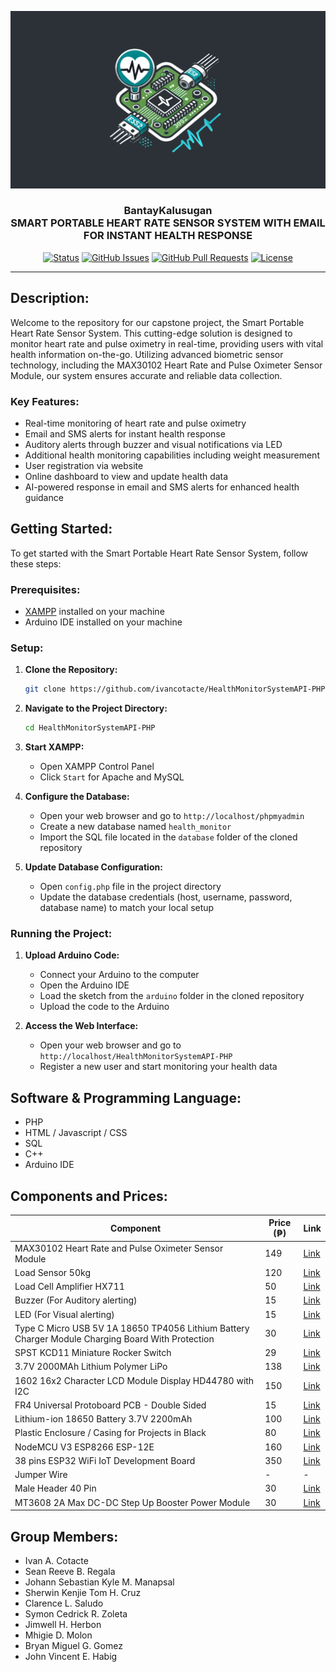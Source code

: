 <p align="center">
  <a href="" rel="noopener">
    <img src="./HealthMonitorSystem.jpg" alt="Project cover">
  </a>
</p>

<h3 align="center">BantayKalusugan<br> SMART PORTABLE HEART RATE SENSOR SYSTEM WITH EMAIL FOR INSTANT HEALTH RESPONSE</h3>

<div align="center">

[![Status](https://img.shields.io/badge/status-active-success.svg)]()
[![GitHub Issues](https://img.shields.io/github/issues/ivancotacte/HealthMonitorSystem-Arduino.svg)](https://github.com/ivancotacte/HealthMonitorSystem-Arduino/issues)
[![GitHub Pull Requests](https://img.shields.io/github/issues-pr/ivancotacte/HealthMonitorSystem-Arduino.svg)](https://github.com/ivancotacte/HealthMonitorSystem-Arduino/pulls)
[![License](https://img.shields.io/badge/license-MIT-blue.svg)](LICENSE)

</div>

---

## Description:
Welcome to the repository for our capstone project, the Smart Portable Heart Rate Sensor System. This cutting-edge solution is designed to monitor heart rate and pulse oximetry in real-time, providing users with vital health information on-the-go. Utilizing advanced biometric sensor technology, including the MAX30102 Heart Rate and Pulse Oximeter Sensor Module, our system ensures accurate and reliable data collection.

### Key Features:
- Real-time monitoring of heart rate and pulse oximetry
- Email and SMS alerts for instant health response
- Auditory alerts through buzzer and visual notifications via LED
- Additional health monitoring capabilities including weight measurement
- User registration via website
- Online dashboard to view and update health data
- AI-powered response in email and SMS alerts for enhanced health guidance

## Getting Started:
To get started with the Smart Portable Heart Rate Sensor System, follow these steps:

### Prerequisites:
- [XAMPP](https://www.apachefriends.org/index.html) installed on your machine
- Arduino IDE installed on your machine

### Setup:
1. **Clone the Repository:**
    ```sh
    git clone https://github.com/ivancotacte/HealthMonitorSystemAPI-PHP.git
    ```
2. **Navigate to the Project Directory:**
    ```sh
    cd HealthMonitorSystemAPI-PHP
    ```
3. **Start XAMPP:**
   - Open XAMPP Control Panel
   - Click `Start` for Apache and MySQL

4. **Configure the Database:**
   - Open your web browser and go to `http://localhost/phpmyadmin`
   - Create a new database named `health_monitor`
   - Import the SQL file located in the `database` folder of the cloned repository

5. **Update Database Configuration:**
   - Open `config.php` file in the project directory
   - Update the database credentials (host, username, password, database name) to match your local setup

### Running the Project:
1. **Upload Arduino Code:**
   - Connect your Arduino to the computer
   - Open the Arduino IDE
   - Load the sketch from the `arduino` folder in the cloned repository
   - Upload the code to the Arduino

2. **Access the Web Interface:**
   - Open your web browser and go to `http://localhost/HealthMonitorSystemAPI-PHP`
   - Register a new user and start monitoring your health data

## Software & Programming Language:
- PHP
- HTML / Javascript / CSS
- SQL
- C++
- Arduino IDE

## Components and Prices:
| Component                                                                                                             | Price (₱) | Link                                                                                                                                                                                                                                                                           |
| --------------------------------------------------------------------------------------------------------------------- | --------- | ------------------------------------------------------------------------------------------------------------------------------------------------------------------------------------------------------------------------------------------------------------------------------ |
| MAX30102 Heart Rate and Pulse Oximeter Sensor Module                                                                  | 149       | [Link](https://www.makerlab-electronics.com/products/max30102-heart-rate-and-pulse-oximeter-sensor-module-black)                                                                                                                                                                 |
| Load Sensor 50kg                                                                                                      | 120       | [Link](https://www.makerlab-electronics.com/products/load-sensor-50kg)                                                                                                                                                                                                          |
| Load Cell Amplifier HX711                                                                                             | 50        | [Link](https://makerlab-electronics.com/products/load-cell-amplifier-hx711)                                                                                                                                                                                                     |
| Buzzer (For Auditory alerting)                                                                                        | 15        | [Link](#)                                                                                                                                                                                                                                                                       |
| LED (For Visual alerting)                                                                                             | 15        | [Link](#)                                                                                                                                                                                                                                                                       |
| Type C Micro USB 5V 1A 18650 TP4056 Lithium Battery Charger Module Charging Board With Protection                      | 30        | [Link](https://www.makerlab-electronics.com/products/type-c-micro-usb-5v-1a-18650-tp4056-lithium-battery-charger-module-charging-board-with-protection)                                                                                                                          |
| SPST KCD11 Miniature Rocker Switch                                                                                    | 29        | [Link](https://www.makerlab-electronics.com/products/spst-kcd11-miniature-rocker-switch-5pcs)                                                                                                                                                                                   |
| 3.7V 2000MAh Lithium Polymer LiPo                                                                                      | 138       | [Link](https://www.lazada.com.ph/products/i4264911900-s23852767060.html?urlFlag=true&mp=1&tradePath=omItm&tradeOrderId=865368657384047&tradeOrderLineId=865368657484047&spm=spm%3Da2o42.order_details.item_title.1)                                                             |
| 1602 16x2 Character LCD Module Display HD44780 with I2C                                                               | 150       | [Link](https://www.makerlab-electronics.com/products/16x2-lcd-display-i2c-white-on-blue)                                                                                                                                                                                        |
| FR4 Universal Protoboard PCB - Double Sided                                                                           | 15        | [Link](https://www.makerlab-electronics.com/products/fr4-universal-protoboard-pcb-double-sided)                                                                                                                                                                                 |
| Lithium-ion 18650 Battery 3.7V 2200mAh                                                                                | 100       | [Link](https://www.makerlab-electronics.com/products/pkcell-lithium-ion-18650-21700-battery-3-7v-true-rated-18650-2200mah-3000mah-3350mah-4500mah-rechargeable-battery-for-power-bank-flashlight-mini-fan)                                                                      |
| Plastic Enclosure / Casing for Projects in Black                                                                      | 80        | [Link](https://www.lazada.com.ph/products/i1380034596-s5101438068.html?urlFlag=true&mp=1&tradePath=omItm&tradeOrderId=861713495484047&tradeOrderLineId=861713495584047&spm=spm%3Da2o42.order_details.item_title.1)                                                             |
| NodeMCU V3 ESP8266 ESP-12E                                                                                            | 160       | [Link](https://www.makerlab-electronics.com/products/nodemcu-v3-esp8266-esp-12e)                                                                                                                                                                                                 |
| 38 pins ESP32 WiFi IoT Development Board                                                                              | 350       | [Link](https://www.makerlab-electronics.com/products/30-pins-and-38-pins-esp32-wifi-iot-development-board)                                                                                                                                                                      |
| Jumper Wire                                                                                                           | -         | -                                                                                                                                                                                                                                                                               |
| Male Header 40 Pin                                                                                                    | 30        | [Link](https://www.makerlab-electronics.com/products/hirel-female-male-header-40-pin-machined-pin)                                                                                                                                                                              |
| MT3608 2A Max DC-DC Step Up Booster Power Module                                                                      | 30        | [Link](https://www.makerlab-electronics.com/products/mt3608-2a-max-dc-dc-step-up-booster-power-module)                                                                                                                                                                          |

## Group Members:
- Ivan A. Cotacte
- Sean Reeve B. Regala
- Johann Sebastian Kyle M. Manapsal
- Sherwin Kenjie Tom H. Cruz
- Clarence L. Saludo
- Symon Cedrick R. Zoleta
- Jimwell H. Herbon
- Mhigie D. Molon
- Bryan Miguel G. Gomez
- John Vincent E. Habig
